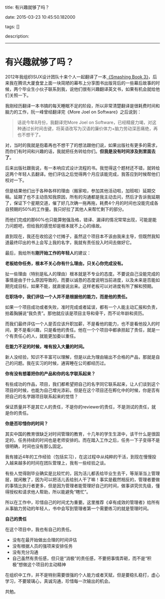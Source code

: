 title: 有兴趣就够了吗？

date: 2015-03-23 10:45:50.182000

tags: []

description: 

---
# 有兴趣就够了吗？

2012年我组织ISUX设计团队十来个人一起翻译了一本[《Smashing Book 3》](http://yuguo.us/weblog/isux-and-smashing-book/)，后来我在腾讯大厦食堂上面一块简陋的幕布上分享图书出版背后的一些幕后故事的时候，两个毕业生小伙子联系到我，说他们很有兴趣翻译英文书，如果有机会就给他们关照一下。

我刚经历翻译一本书搞的每天睡眠不足的阶段，所以非常清楚翻译是很耗费时间和脑力的工作，阮一峰曾经翻译完《More Joel on Software》之后说到：

> 话说今年8月份，我翻译完More Joel on Software，已经精疲力竭，对这种通过长时间击键，将英语改写为汉语的廉价体力+脑力劳动深恶痛绝，再也不想干了。

对，当时的我就是抱着再也不想干了的想法跟他们说，如果出版社有更多的需求，而你们有时间和兴趣的话，我就把任务转给你们。**但我是没有时间涉及到里面去了**。

后来出版社跟我说，有一本响应式设计流程的书。我觉得这个题材还不错，就转给这两个年轻人去翻译。他们评估之后觉得两个月应该能完成，我答应到时候帮他们校对一下。

但是结果他们出于各种各样的理由（搬家啦，参加其他活动啦，加班啦）延期交稿。延期了也不主动告知我原因，所有的沟通都是我主动去问，然后才告诉我延期了，保证下个星期交道，催了好几次确一拖再拖，耗费4个月的时间也没能完成各自预期的50%的工作量。我只好拉了其他人来帮忙剩下的部分。

而他们完成的那60%也只能算勉强及格，错译、漏译的情况常常出现，可能是能力问题吧，但给我的感觉却是根本就不上心的缘故。

直到现在，我还在收拾这个烂摊子，虽然这个项目本不该由我来主导，但既然我知道最终印出的书上会写上我的名字，我就有责任投入时间去做好它。

最后，我给所有**刚开始工作的年轻人**的建议：

**老板给你任务，根本不关心你有什么理由，只关心你完成没有。**

扯一些理由（特别是私人的理由）根本就是不专业的态度。不要说自己没能完成的事情是由于什么原因导致的，而要以诚恳的态度说明当前进度，以及未来是否能如期完成目标，如果不能，就直接说出来。这样老板可以对进度有所了解和预期。

**在职场中，我们评估一个人并不是根据他的能力，而是他的责任。**

如果一个项目成功或者失败，准时完成或者延误，都有一个人能主动汇报和负责，拍着胸脯说“我负责”。那他就应该是项目主导和骨干，而不论年龄和资历。

而我们最终评估一个人是否应该升职加薪，不是看他的能力，也不是看他投入的时间，更不是看兴趣，只是看他的责任。他在一个个项目中都承担起了责任，就是一个有责任心的人，就能更加委以重任。

**在能力不足的时候，唯有投入大量的时间。**

新人没经验，知识不丰富可以理解，但是以此为理由输出不合格的产品，那就是自己的问题。我在实习的时候，通宵睡在公司都经历过。

**你有没有想着把你的产品和你的名字联系起来？**

有些成功的作品，项目，我们都希望把自己的名字同它联系起来，让人们谈到这个项目的时候，也能为自己增光添彩。但是在这个项目还在孵化中的时候，你是否有把自己的名字跟项目联系起来的觉悟？

保证质量并不是其它人的责任，不是你的reviewer的责任，不是测试的责任，就是你的责任。

**你是否珍惜你的时间？**

其实中国的教育很缺乏对时间管理的教育，十几年的学生生涯中，该干什么是很固定的，任务持续的时间也是老师安排的。而在踏入工作之后，任务一下子变得不是很明确，时间也没有那么固定。

我有接近4年的工作经验（包括实习），在这过程中从纯粹的干活，到现在慢慢投入越来越多的时间在团队管理上，我有一些经验之谈。

有些人觉得刚毕业确实是比较忙的，因为活儿都丢给毕业生去干，等渐渐当上管理层，就闲散了，因为可以把活儿丢给别人干了嘛！事实是截然相反的，管理者要做的事情比执行者更多，但是因为管理者能管理好自己的时间，做事讲究优先级，懂得授权和请求他人帮助，所以能避免“瞎忙”。

所以在工作中，珍惜自己的时间尤为重要。这里推荐《卓有成效的管理者》给所有从事脑力劳动的年轻人，书中会写到管理者第一个需要练习的就是管理时间。

**自己的责任**

在这个项目中，我也有自己的责任。

  * 没有在最开始做出合理的时间评估
  * 没有根据人员的强项来安排任务
  * 没有充分沟通
  * 自己虽然有责任感，但只是“消极”的责任感，不要把事情弄砸，而不是“积极”想做这个项目的主动精神

在组织中工作，并不是特别需要很强的个人能力或者天赋，但是要稳扎稳打，虚心学习，不要玻璃心，真诚沟通，珍惜每一次输出的机会。

共勉。
